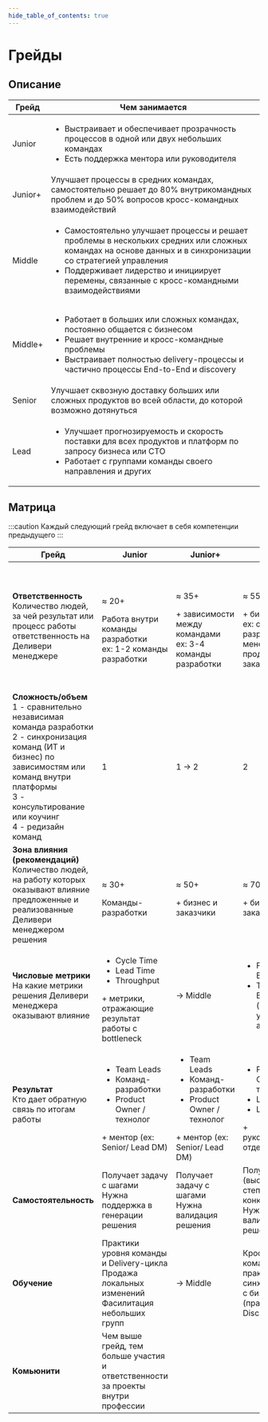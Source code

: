 ```yaml
---
hide_table_of_contents: true
---
```


# Грейды

## Описание
<div style={{width:'80%'}}>

| Грейд   | Чем занимается                                                                                                                                                                                                                                                                 |
|---------|--------------------------------------------------------------------------------------------------------------------------------------------------------------------------------------------------------------------------------------------------------------------------------|
| Junior  | <ul><li>Выстраивает и обеспечивает прозрачность процессов в одной или двух небольших командах</li><li>Есть поддержка ментора или руководителя</li></ul>                                                                                                                        |
| Junior+ | Улучшает процессы в средних командах, самостоятельно решает до 80% внутрикомандных проблем и до 50% вопросов кросс-командных взаимодействий                                                                                                                                    |
| Middle  | <ul><li>Самостоятельно улучшает процессы и решает проблемы в нескольких средних или сложных командах на основе данных и в синхронизации со стратегией управления</li><li>Поддерживает лидерство и инициирует перемены, связанные с кросс-командными взаимодействиями</li></ul> |
| Middle+ | <ul><li>Работает в больших или сложных командах, постоянно общается с бизнесом</li><li>Решает внутренние и кросс-командные проблемы</li><li>Выстраивает полностью delivery-процессы и частично процессы End-to-End и discovery</li></ul>                                       |
| Senior  | Улучшает сквозную доставку больших или сложных продуктов во всей области, до которой возможно дотянуться                                                                                                                                                                       |
| Lead    | <ul><li>Улучшает прогнозируемость и скорость поставки для всех продуктов и платформ по запросу бизнеса или СТО</li><li>Работает с группами команды своего направления и других</li></ul>                                                                                       |

</div>

## Матрица

:::caution
Каждый следующий грейд включает в себя компетенции предыдущего
:::

| Грейд                                                                                                                                                                                                                          | Junior                                                                                                                 | Junior+                                                                                                                | Middle                                                                                          | Middle+                                                                             | Senior                                                                                                                           | Lead                                                                                                                                                    |
|--------------------------------------------------------------------------------------------------------------------------------------------------------------------------------------------------------------------------------|------------------------------------------------------------------------------------------------------------------------|------------------------------------------------------------------------------------------------------------------------|-------------------------------------------------------------------------------------------------|-------------------------------------------------------------------------------------|----------------------------------------------------------------------------------------------------------------------------------|---------------------------------------------------------------------------------------------------------------------------------------------------------|
| **Ответственность** <br/>Количество людей, за чей результат или процесс работы ответственность на Деливери менеджере                                                                                                           | <p>≈ 20+</p>Работа внутри команды разработки <br/>ex: 1-2 команды разработки                                           | <p>≈ 35+</p>+ зависимости между командами <br/>ex: 3-4 команды разработки                                              | <p>≈ 55+</p>+ бизнес <br/>ex: отдел разработки + менеджеры продукта / заказчики                 | <p>≈ 75+</p>+ зависимые команды <br/>ex: платформенные сервисы  и запросы поддержки | <p>≈ 90+</p>Реализовывает решения через приемников (тимлиды / руководители отделов /групп) <br/>ex: End-to-End поставка ценности | <p>≈ 150+</p>Реализовывает решения через приемников (тимлиды / руководители отделов /групп) и других деливери-менеджеров <br/>ex: редизайн бизнес-линии |
| **Сложность/объем** <br/>1 - сравнительно независимая команда разработки <br/>2 - синхронизация команд (ИТ и бизнес) по зависимостям или команд внутри платформы<br/>3 - консультирование или коучинг <br/>4 - редизайн команд | 1                                                                                                                      | 1 → 2                                                                                                                  | 2                                                                                               | 2 → 3                                                                               | 3, 4                                                                                                                             | 4                                                                                                                                                       |
| **Зона влияния (рекомендаций)** <br/>Количество людей, на работу которых оказывают влияние предложенные и реализованные Деливери менеджером решения                                                                            | <p>≈ 30+</p>Команды-разработки                                                                                         | <p>≈ 50+</p>+ бизнес и заказчики                                                                                       | <p>≈ 70+</p>+ бизнес и заказчики                                                                | <p>≈ 100+</p>+ платформы и поддержка                                                | <p>≈ 140+</p>+ заинтересованные подразделения                                                                                    | <p>Не ограничена</p>+ руководители высшего звена                                                                                                        |
| **Числовые метрики** <br/>На какие метрики решения Деливери менеджера оказывают влияние                                                                                                                                        | <ul><li>Cycle Time</li><li>Lead Time</li><li>Throughput</li></ul>+ метрики, отражающие результат работы с bottleneck   | → Middle                                                                                                               | <ul><li>Flow Efficiency</li><li>Time to Build (поставка с учетом аналитики)</li></ul>           | → Senior                                                                            | End-to-End Time to Market                                                                                                        | Доп. запрос от СТО / СРО                                                                                                                                |
| **Результат** <br/>Кто дает обратную связь по итогам работы                                                                                                                                                                    | <ul><li>Team Leads</li><li>Команд-разработки</li><li>Product Owner / технолог</li></ul>+ ментор (ex:  Senior/ Lead DM) | <ul><li>Team Leads</li><li>Команд-разработки</li><li>Product Owner / технолог</li></ul>+ ментор (ex:  Senior/ Lead DM) | <ul><li>Product Owner / технолог</li><li>Lead РО</li><li>Lead DM</li></ul>+ руководитель отдела | <ul><li>Lead DM</li><li>Lead РО</li><li>Lead IT</li></ul>                           | <ul><li>Lead DM</li><li>Lead РО</li><li>Lead IT</li></ul>                                                                        | <ul><li>CTO</li><li>CPO</li><li>DM Team/Community</li></ul>                                                                                             |
| **Самостоятельность**                                                                                                                                                                                                          | Получает задачу с шагами <br/>Нужна поддержка в генерации решения                                                      | Получает задачу с шагами <br/>Нужна валидация решения                                                                  | Получает цель (высокая степень конкретики) <br/>Нужна валидация решения                         | Получает запрос (низкая степень конкретики) <br/>Нужна валидация решения            | Получает запрос (низкая степень конкретики) <br/>Синхронизация решения со стратегией                                             | Получает запрос (низкая степень конкретики) <br/>Формирует стратегию                                                                                    |
| **Обучение**                                                                                                                                                                                                                   | Практики уровня команды и Delivery-цикла <br/>Продажа локальных изменений <br/>Фасилитация небольших групп             | → Middle                                                                                                               | Кросс-командные практики + синхронизация с бизнесом (практики Discovery)                        | Фасилитация больших групп                                                           | Фреймворки масштабирования <br/>Продажа длительных или многоступенчатых изменений                                                | Организационный (ре-)дизайн                                                                                                                             |
| **Комьюнити**                                                                                                                                                                                                                  | Чем выше грейд, тем  больше участия и ответственности за проекты внутри профессии                                      |
